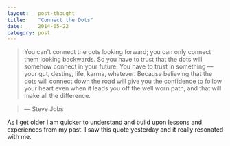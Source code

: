 ```yaml
---
layout:   post-thought
title:    "Connect the Dots"
date:     2014-05-22
category: post
---
```


> You can't connect the dots looking forward; you can only connect them looking backwards. So you have to trust that the dots will somehow connect in your future. You have to trust in something — your gut, destiny, life, karma, whatever. Because believing that the dots will connect down the road will give you the confidence to follow your heart even when it leads you off the well worn path, and that will make all the difference.

> — Steve Jobs

As I get older I am quicker to understand and build upon lessons and experiences from my past. I saw this quote yesterday and it really resonated with me.